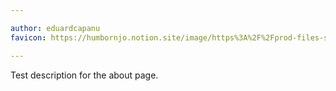 ```yaml
---

author: eduardcapanu
favicon: https://humbornjo.notion.site/image/https%3A%2F%2Fprod-files-secure.s3.us-west-2.amazonaws.com%2F816ab0e2-0bbf-4fbc-a791-de833db1ae15%2F6a4386f6-eb35-42b1-83a9-b59459afd1e9%2Ffavicon.png?id=958ffeba-5ab8-4ea7-9d06-8d91fd44b149&table=collection&spaceId=816ab0e2-0bbf-4fbc-a791-de833db1ae15&width=60&userId=&cache=v2

---
```


Test description for the about page.
